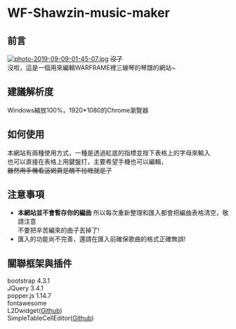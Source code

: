 # WF-Shawzin-music-maker
## 前言
[![photo-2019-09-09-01-45-07.jpg](https://i.postimg.cc/tJNs44Js/photo-2019-09-09-01-45-07.jpg)](https://postimg.cc/hQhDCg9n)
~~沒了~~  
沒啦，這是一個用來編輯WARFRAME裡三線琴的琴譜的網站~  
## 建議解析度
Windows縮放100%，1920*1080的Chrome瀏覽器  
## 如何使用
本網站有兩種使用方式，一種是透過紅底的指標並按下表格上的字母來輸入  
也可以直接在表格上用鍵盤打，主要希望手機也可以編輯，  
~~雖然用手機看這網頁是醜不拉嘰就是了~~  
## 注意事項
* **本網站並不會暫存你的編曲**
所以每次重新整理和匯入都會把編曲表格清空，敬請注意  
不要把辛苦編來的曲子丟掉了!  
* 匯入的功能尚不完善，還請在匯入前確保歌曲的格式正確無誤!  
## 關聯框架與插件
bootstrap 4.3.1  
JQuery 3.4.1  
popper.js 1.14.7   
fontawesome  
L2Dwidget([Github](https://github.com/xiazeyu/live2d-widget.js))  
SimpleTableCellEditor([Github](https://github.com/unwild/SimpleTableCellEditor))  